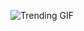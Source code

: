 
<!-- GIF_SECTION -->
![Trending GIF](https://media1.giphy.com/media/v1.Y2lkPThiYjIxNzcyZ3Bhc3BpcGFmbndjaWFtdDJjNzlqejFuZDNoc3NhZnRtbm11eHg4ZSZlcD12MV9naWZzX3NlYXJjaCZjdD1n/zOvBKUUEERdNm/giphy.gif)
<!-- END_GIF_SECTION -->
